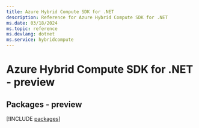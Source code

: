 ```yaml
---
title: Azure Hybrid Compute SDK for .NET
description: Reference for Azure Hybrid Compute SDK for .NET
ms.date: 03/18/2024
ms.topic: reference
ms.devlang: dotnet
ms.service: hybridcompute
---
```

# Azure Hybrid Compute SDK for .NET - preview
## Packages - preview
[!INCLUDE [packages](hybrid-compute-index.md)]